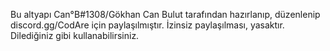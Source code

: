 Bu altyapı Can°B#1308/Gökhan Can Bulut tarafından hazırlanıp, düzenlenip discord.gg/CodAre için paylaşılmıştır. 
İzinsiz paylaşılması, yasaktır. 
Dilediğiniz gibi kullanabilirsiniz.